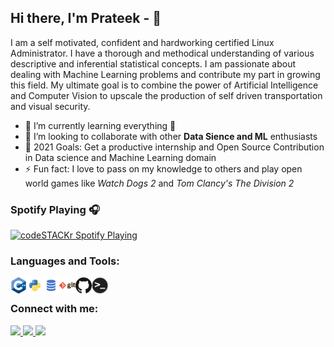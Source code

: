 ## Hi there, I'm Prateek - 👋

I am a self motivated, confident and hardworking certified Linux Administrator. I have a thorough and methodical understanding of various descriptive and inferential statistical concepts. I am passionate about dealing with Machine Learning problems and contribute my part in growing this field. My ultimate goal is to combine the power of Artificial Intelligence and Computer Vision to upscale the production of self driven transportation and visual security. 

- 🌱 I’m currently learning everything 🤣
- 👯 I’m looking to collaborate with other **Data Sience and ML** enthusiasts
- 🥅 2021 Goals: Get a productive internship and Open Source Contribution in Data science and Machine Learning domain
- ⚡ Fun fact: I love to pass on my knowledge to others and play open world games like *Watch Dogs 2* and *Tom Clancy's The Division 2*

### Spotify Playing 🎧

[<img src="https://now-playing-codestackr.vercel.app/api/spotify-playing" alt="codeSTACKr Spotify Playing" width="350" />](https://open.spotify.com/user/swyqyimdc12jajde4vpwd2x1b)
    
### Languages and Tools:

<img align="left" alt="C++" width="26px" src="https://raw.githubusercontent.com/github/explore/80688e429a7d4ef2fca1e82350fe8e3517d3494d/topics/cpp/cpp.png" />
<img align="left" alt="Python" width="26px" src="https://raw.githubusercontent.com/github/explore/80688e429a7d4ef2fca1e82350fe8e3517d3494d/topics/python/python.png" />
<img align="left" alt="T-SQL" width="26px" src="https://raw.githubusercontent.com/github/explore/80688e429a7d4ef2fca1e82350fe8e3517d3494d/topics/sql/sql.png" />

<img align="left" alt="Git" width="26px" src="https://raw.githubusercontent.com/github/explore/80688e429a7d4ef2fca1e82350fe8e3517d3494d/topics/git/git.png" />
<img align="left" alt="GitHub" width="26px" src="https://raw.githubusercontent.com/github/explore/78df643247d429f6cc873026c0622819ad797942/topics/github/github.png" />
<img align="left" alt="Terminal" width="26px" src="https://raw.githubusercontent.com/github/explore/80688e429a7d4ef2fca1e82350fe8e3517d3494d/topics/terminal/terminal.png" />
<br />

### Connect with me:

<a href="https://twitter.com/Intangible_pg18"><img src="https://cdn.jsdelivr.net/npm/simple-icons@v3/icons/twitter.svg" width="22px"/>    <a href="https://www.linkedin.com/in/prateek-shukla-34267718b"><img src="https://cdn.jsdelivr.net/npm/simple-icons@v3/icons/linkedin.svg" width="22px"/>   <a href="https://www.instagram.com/intangible_pg18/"><img src="https://cdn.jsdelivr.net/npm/simple-icons@v3/icons/instagram.svg" width="22px"/>
